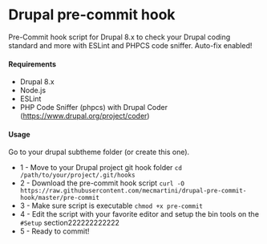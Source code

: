 # Drupal pre-commit hook

Pre-Commit hook script for Drupal 8.x to check your Drupal coding standard and more with ESLint and PHPCS code sniffer. Auto-fix enabled!

#### Requirements

* Drupal 8.x
* Node.js
* ESLint
* PHP Code Sniffer (phpcs) with Drupal Coder (https://www.drupal.org/project/coder)

#### Usage

Go to your drupal subtheme folder (or create this one).

* 1 - Move to your Drupal project git hook folder `cd /path/to/your/project/.git/hooks`
* 2 - Download the pre-commit hook script `curl -O https://raw.githubusercontent.com/mecmartini/drupal-pre-commit-hook/master/pre-commit`
* 3 - Make sure script is executable `chmod +x pre-commit`
* 4 - Edit the script with your favorite editor and setup the bin tools on the `#Setup` section222222222222
* 5 - Ready to commit!